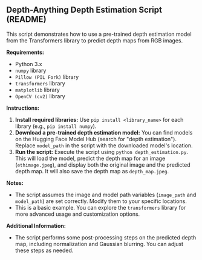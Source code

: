 ## Depth-Anything Depth Estimation Script (README)

This script demonstrates how to use a pre-trained depth estimation model from the Transformers library to predict depth maps from RGB images.

**Requirements:**

* Python 3.x
* `numpy` library
* `Pillow (PIL Fork)` library
* `transformers` library
* `matplotlib` library
* `OpenCV (cv2)` library

**Instructions:**

1. **Install required libraries:** Use `pip install <library_name>` for each library (e.g., `pip install numpy`).
2. **Download a pre-trained depth estimation model:** You can find models on the Hugging Face Model Hub (search for "depth estimation"). Replace `model_path` in the script with the downloaded model's location.
3. **Run the script:** Execute the script using `python depth_estimation.py`. This will load the model, predict the depth map for an image (`ethimage.jpeg`), and display both the original image and the predicted depth map. It will also save the depth map as `depth_map.jpeg`.

**Notes:**

* The script assumes the image and model path variables (`image_path` and `model_path`) are set correctly. Modify them to your specific locations.
* This is a basic example. You can explore the `transformers` library for more advanced usage and customization options.

**Additional Information:**

* The script performs some post-processing steps on the predicted depth map, including normalization and Gaussian blurring. You can adjust these steps as needed.


